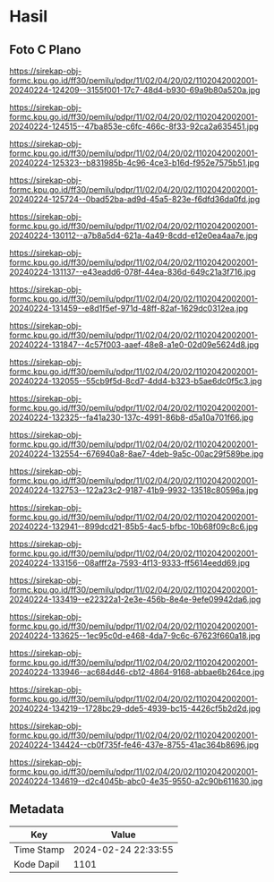 # Hasil

## Foto C Plano

https://sirekap-obj-formc.kpu.go.id/ff30/pemilu/pdpr/11/02/04/20/02/1102042002001-20240224-124209--3155f001-17c7-48d4-b930-69a9b80a520a.jpg

https://sirekap-obj-formc.kpu.go.id/ff30/pemilu/pdpr/11/02/04/20/02/1102042002001-20240224-124515--47ba853e-c6fc-466c-8f33-92ca2a635451.jpg

https://sirekap-obj-formc.kpu.go.id/ff30/pemilu/pdpr/11/02/04/20/02/1102042002001-20240224-125323--b831985b-4c96-4ce3-b16d-f952e7575b51.jpg

https://sirekap-obj-formc.kpu.go.id/ff30/pemilu/pdpr/11/02/04/20/02/1102042002001-20240224-125724--0bad52ba-ad9d-45a5-823e-f6dfd36da0fd.jpg

https://sirekap-obj-formc.kpu.go.id/ff30/pemilu/pdpr/11/02/04/20/02/1102042002001-20240224-130112--a7b8a5d4-621a-4a49-8cdd-e12e0ea4aa7e.jpg

https://sirekap-obj-formc.kpu.go.id/ff30/pemilu/pdpr/11/02/04/20/02/1102042002001-20240224-131137--e43eadd6-078f-44ea-836d-649c21a3f716.jpg

https://sirekap-obj-formc.kpu.go.id/ff30/pemilu/pdpr/11/02/04/20/02/1102042002001-20240224-131459--e8d1f5ef-971d-48ff-82af-1629dc0312ea.jpg

https://sirekap-obj-formc.kpu.go.id/ff30/pemilu/pdpr/11/02/04/20/02/1102042002001-20240224-131847--4c57f003-aaef-48e8-a1e0-02d09e5624d8.jpg

https://sirekap-obj-formc.kpu.go.id/ff30/pemilu/pdpr/11/02/04/20/02/1102042002001-20240224-132055--55cb9f5d-8cd7-4dd4-b323-b5ae6dc0f5c3.jpg

https://sirekap-obj-formc.kpu.go.id/ff30/pemilu/pdpr/11/02/04/20/02/1102042002001-20240224-132325--fa41a230-137c-4991-86b8-d5a10a701f66.jpg

https://sirekap-obj-formc.kpu.go.id/ff30/pemilu/pdpr/11/02/04/20/02/1102042002001-20240224-132554--676940a8-8ae7-4deb-9a5c-00ac29f589be.jpg

https://sirekap-obj-formc.kpu.go.id/ff30/pemilu/pdpr/11/02/04/20/02/1102042002001-20240224-132753--122a23c2-9187-41b9-9932-13518c80596a.jpg

https://sirekap-obj-formc.kpu.go.id/ff30/pemilu/pdpr/11/02/04/20/02/1102042002001-20240224-132941--899dcd21-85b5-4ac5-bfbc-10b68f09c8c6.jpg

https://sirekap-obj-formc.kpu.go.id/ff30/pemilu/pdpr/11/02/04/20/02/1102042002001-20240224-133156--08afff2a-7593-4f13-9333-ff5614eedd69.jpg

https://sirekap-obj-formc.kpu.go.id/ff30/pemilu/pdpr/11/02/04/20/02/1102042002001-20240224-133419--e22322a1-2e3e-456b-8e4e-9efe09942da6.jpg

https://sirekap-obj-formc.kpu.go.id/ff30/pemilu/pdpr/11/02/04/20/02/1102042002001-20240224-133625--1ec95c0d-e468-4da7-9c6c-67623f660a18.jpg

https://sirekap-obj-formc.kpu.go.id/ff30/pemilu/pdpr/11/02/04/20/02/1102042002001-20240224-133946--ac684d46-cb12-4864-9168-abbae6b264ce.jpg

https://sirekap-obj-formc.kpu.go.id/ff30/pemilu/pdpr/11/02/04/20/02/1102042002001-20240224-134219--1728bc29-dde5-4939-bc15-4426cf5b2d2d.jpg

https://sirekap-obj-formc.kpu.go.id/ff30/pemilu/pdpr/11/02/04/20/02/1102042002001-20240224-134424--cb0f735f-fe46-437e-8755-41ac364b8696.jpg

https://sirekap-obj-formc.kpu.go.id/ff30/pemilu/pdpr/11/02/04/20/02/1102042002001-20240224-134619--d2c4045b-abc0-4e35-9550-a2c90b611630.jpg


## Metadata

| Key        | Value               |
| ---------- | ------------------- |
| Time Stamp | 2024-02-24 22:33:55 |
| Kode Dapil | 1101                |



